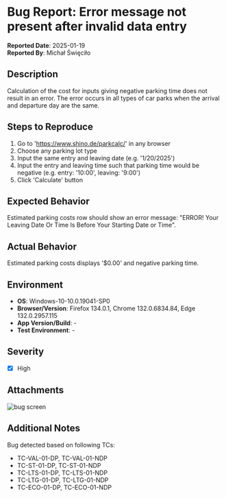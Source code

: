 # Bug Report: Error message not present after invalid data entry

**Reported Date**: 2025-01-19  
**Reported By**: Michał Święciło

## **Description**
Calculation of the cost for inputs giving negative parking time does not result in an error. The error occurs in all types of car parks when the arrival and departure day are the same.

## **Steps to Reproduce**
1. Go to 'https://www.shino.de/parkcalc/' in any browser
2. Choose any parking lot type 
3. Input the same entry and leaving date (e.g. '1/20/2025')
4. Input the entry and leaving time such that parking time would be negative (e.g. entry: '10:00', leaving: '9:00')
5. Click 'Calculate' button

## **Expected Behavior**
Estimated parking costs row should show an error message: "ERROR! Your Leaving Date Or Time Is Before Your Starting Date or Time".

## **Actual Behavior**
Estimated parking costs displays '$0.00' and negative parking time.

## **Environment**
- **OS**: Windows-10-10.0.19041-SP0
- **Browser/Version**: Firefox 134.0.1, Chrome 132.0.6834.84, Edge 132.0.2957.115
- **App Version/Build**: -
- **Test Environment**: -

## **Severity**
- [x] High

## **Attachments**
![bug screen ](https://github.com/user-attachments/assets/6824b04b-288a-45be-9be9-3e5dbc389a75)


## **Additional Notes**
Bug detected based on following TCs:
- TC-VAL-01-DP, TC-VAL-01-NDP
- TC-ST-01-DP, TC-ST-01-NDP
- TC-LTS-01-DP, TC-LTS-01-NDP
- TC-LTG-01-DP, TC-LTG-01-NDP
- TC-ECO-01-DP, TC-ECO-01-NDP
